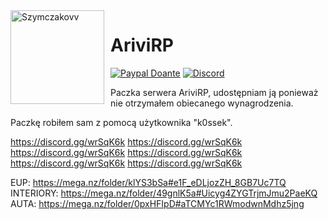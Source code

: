 <img width="150" height="150" align="left" style="float: left; margin: 0 10px 0 0;" alt="Szymczakovv" src="https://i.imgur.com/42AnCgD.jpg">  

# AriviRP
[![Paypal Doante](https://img.shields.io/badge/paypal-donate-blue.svg)](https://www.paypal.me/oplatyprimerp)
[![Discord](https://discordapp.com/api/guilds/690686401469087756/embed.png)](https://discord.gg/wrSqK6k)

Paczka serwera AriviRP, udostępniam ją ponieważ nie otrzymałem obiecanego wynagrodzenia.
<p></p>
Paczkę robiłem sam z pomocą użytkownika "k0ssek".

 https://discord.gg/wrSqK6k https://discord.gg/wrSqK6k https://discord.gg/wrSqK6k https://discord.gg/wrSqK6k https://discord.gg/wrSqK6k https://discord.gg/wrSqK6k

EUP: https://mega.nz/folder/klYS3bSa#e1F_eDLjozZH_8GB7Uc7TQ
INTERIORY: https://mega.nz/folder/49gnlK5a#Uicyg4ZYGTrjmJmu2PaeKQ
AUTA: https://mega.nz/folder/0pxHFIpD#aTCMYc1RWmodwnMdhz5jng
